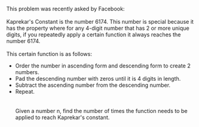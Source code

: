 This problem was recently asked by Facebook:
<br><br>
Kaprekar's Constant is the number 6174. This number is special because it has the property where for any 4-digit number that has 2 or more unique digits, if you repeatedly apply a certain function it always reaches the number 6174.
<br><br>
This certain function is as follows:
- Order the number in ascending form and descending form to create 2 numbers.
- Pad the descending number with zeros until it is 4 digits in length.
- Subtract the ascending number from the descending number.
- Repeat.
<br><br>
<br>Given a number n, find the number of times the function needs to be applied to reach Kaprekar's constant. 
